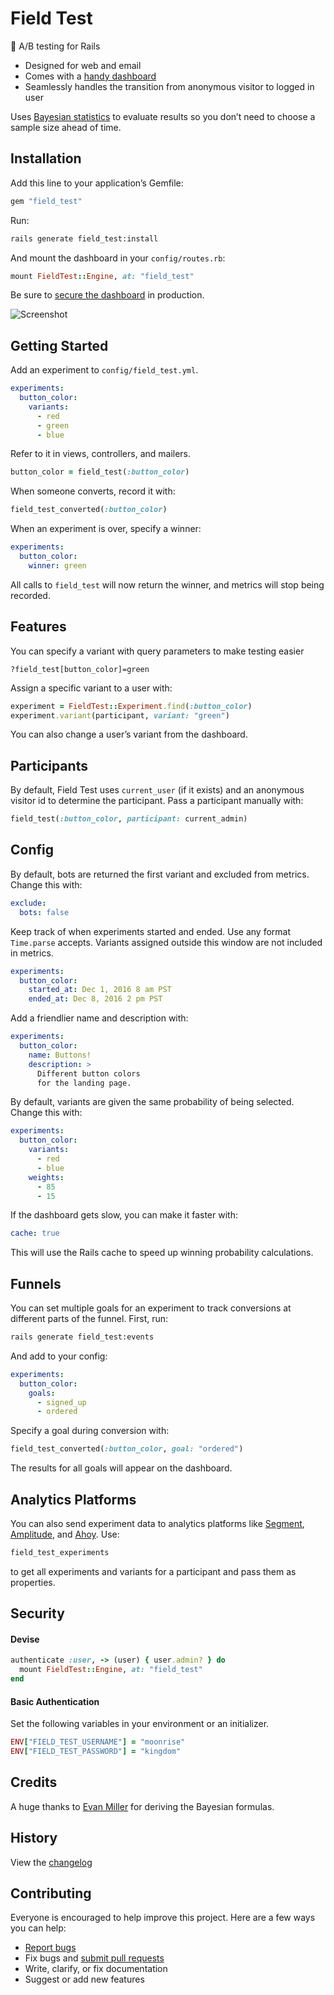 # Field Test

:maple_leaf: A/B testing for Rails

- Designed for web and email
- Comes with a [handy dashboard](https://fieldtest.dokkuapp.com/)
- Seamlessly handles the transition from anonymous visitor to logged in user

Uses [Bayesian statistics](https://www.evanmiller.org/bayesian-ab-testing.html) to evaluate results so you don’t need to choose a sample size ahead of time.

## Installation

Add this line to your application’s Gemfile:

```ruby
gem "field_test"
```

Run:

```sh
rails generate field_test:install
```

And mount the dashboard in your `config/routes.rb`:

```ruby
mount FieldTest::Engine, at: "field_test"
```

Be sure to [secure the dashboard](#security) in production.

![Screenshot](https://ankane.github.io/field_test/screenshot6.png)

## Getting Started

Add an experiment to `config/field_test.yml`.

```yml
experiments:
  button_color:
    variants:
      - red
      - green
      - blue
```

Refer to it in views, controllers, and mailers.

```ruby
button_color = field_test(:button_color)
```

When someone converts, record it with:

```ruby
field_test_converted(:button_color)
```

When an experiment is over, specify a winner:

```yml
experiments:
  button_color:
    winner: green
```

All calls to `field_test` will now return the winner, and metrics will stop being recorded.

## Features

You can specify a variant with query parameters to make testing easier

```
?field_test[button_color]=green
```

Assign a specific variant to a user with:

```ruby
experiment = FieldTest::Experiment.find(:button_color)
experiment.variant(participant, variant: "green")
```

You can also change a user’s variant from the dashboard.

## Participants

By default, Field Test uses `current_user` (if it exists) and an anonymous visitor id to determine the participant. Pass a participant manually with:

```ruby
field_test(:button_color, participant: current_admin)
```

## Config

By default, bots are returned the first variant and excluded from metrics. Change this with:

```yml
exclude:
  bots: false
```

Keep track of when experiments started and ended. Use any format `Time.parse` accepts. Variants assigned outside this window are not included in metrics.

```yml
experiments:
  button_color:
    started_at: Dec 1, 2016 8 am PST
    ended_at: Dec 8, 2016 2 pm PST
```

Add a friendlier name and description with:

```yml
experiments:
  button_color:
    name: Buttons!
    description: >
      Different button colors
      for the landing page.
```

By default, variants are given the same probability of being selected. Change this with:

```yml
experiments:
  button_color:
    variants:
      - red
      - blue
    weights:
      - 85
      - 15
```

If the dashboard gets slow, you can make it faster with:

```yml
cache: true
```

This will use the Rails cache to speed up winning probability calculations.

## Funnels

You can set multiple goals for an experiment to track conversions at different parts of the funnel. First, run:

```sh
rails generate field_test:events
```

And add to your config:

```yml
experiments:
  button_color:
    goals:
      - signed_up
      - ordered
```

Specify a goal during conversion with:

```ruby
field_test_converted(:button_color, goal: "ordered")
```

The results for all goals will appear on the dashboard.

## Analytics Platforms

You can also send experiment data to analytics platforms like [Segment](https://segment.com), [Amplitude](https://amplitude.com), and [Ahoy](https://github.com/ankane/ahoy). Use:

```ruby
field_test_experiments
```

to get all experiments and variants for a participant and pass them as properties.

## Security

#### Devise

```ruby
authenticate :user, -> (user) { user.admin? } do
  mount FieldTest::Engine, at: "field_test"
end
```

#### Basic Authentication

Set the following variables in your environment or an initializer.

```ruby
ENV["FIELD_TEST_USERNAME"] = "moonrise"
ENV["FIELD_TEST_PASSWORD"] = "kingdom"
```

## Credits

A huge thanks to [Evan Miller](https://www.evanmiller.org/) for deriving the Bayesian formulas.

## History

View the [changelog](https://github.com/ankane/field_test/blob/master/CHANGELOG.md)

## Contributing

Everyone is encouraged to help improve this project. Here are a few ways you can help:

- [Report bugs](https://github.com/ankane/field_test/issues)
- Fix bugs and [submit pull requests](https://github.com/ankane/field_test/pulls)
- Write, clarify, or fix documentation
- Suggest or add new features
